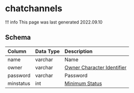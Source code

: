 # chatchannels

!!! info
	This page was last generated 2022.09.10

## Schema

| Column | Data Type | Description |
| :--- | :--- | :--- |
| name | varchar | Name |
| owner | varchar | [Owner Character Identifier](../../schema/characters/character_data.md) |
| password | varchar | Password |
| minstatus | int | [Minimum Status](../../../../server/player/status-levels) |

